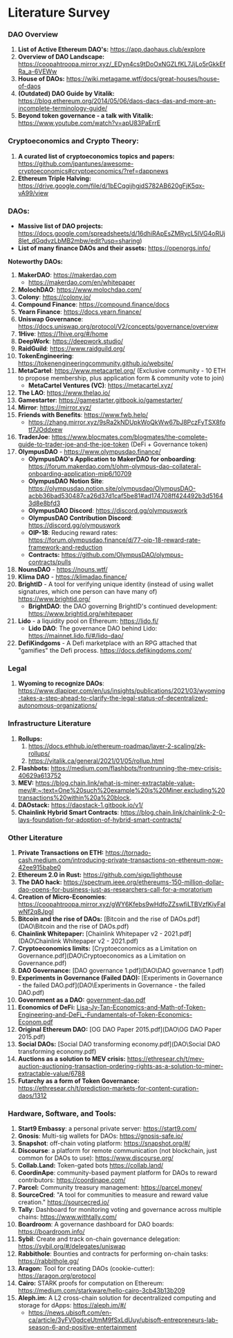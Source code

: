 # Literature Survey

### DAO Overview

1. **List of Active Ethereum DAO's:** https://app.daohaus.club/explore
2. **Overview of DAO Landscape:** https://coopahtroopa.mirror.xyz/_EDyn4cs9tDoOxNGZLfKL7JjLo5rGkkEfRa_a-6VEWw
3. **House of DAOs:** https://wiki.metagame.wtf/docs/great-houses/house-of-daos
4. **(Outdated) DAO Guide by Vitalik:** https://blog.ethereum.org/2014/05/06/daos-dacs-das-and-more-an-incomplete-terminology-guide/
5. **Beyond token governance - a talk with Vitalik:** https://www.youtube.com/watch?v=apU83PaErrE





### Cryptoeconomics and Crypto Theory:

1. **A curated list of cryptoeconomics topics and papers:** https://github.com/jpantunes/awesome-cryptoeconomics#cryptoeconomics/?ref=dappnews
1. **Ethereum Triple Halving:** https://drive.google.com/file/d/1bECqgijhgjdS782AB620gFjK5qx-vA99/view



### DAOs:

- **Massive list of DAO projects:** https://docs.google.com/spreadsheets/d/16dhiRApEsZMRycL5IVG4oRUj8let_dGqdvzLbMB2mbw/edit?usp=sharing)
- **List of many finance DAOs and their assets:** https://openorgs.info/

**Noteworthy DAOs:**

1. **MakerDAO**: https://makerdao.com
    - https://makerdao.com/en/whitepaper
1. **MolochDAO**: https://www.molochdao.com/
1. **Colony**: https://colony.io/
1. **Compound Finance**: https://compound.finance/docs
1. **Yearn Finance**: https://docs.yearn.finance/
1. **Uniswap Governance**: https://docs.uniswap.org/protocol/V2/concepts/governance/overview
1. **1Hive**: https://1hive.org/#/home
1. **DeepWork**: https://deepwork.studio/
1. **RaidGuild**: https://www.raidguild.org/
1. **TokenEngineering**: https://tokenengineeringcommunity.github.io/website/
1. **MetaCartel**: https://www.metacartel.org/ (Exclusive community - 10 ETH to propose membership, plus application form & community vote to join)
    - **MetaCartel Ventures (VC)**: https://metacartel.xyz/
1. **The LAO**: https://www.thelao.io/
1. **Gamestarter**: https://gamestarter.gitbook.io/gamestarter/
1. **Mirror**: https://mirror.xyz/
1. **Friends with Benefits**: https://www.fwb.help/
    - https://zhang.mirror.xyz/9sRa2kNDUpkWoQkWw67bJ8PczFyTSX8fotf7JOddxew
1. **TraderJoe**: https://www.blocmates.com/blogmates/the-complete-guide-to-trader-joe-and-the-joe-token  (DeFi + Governance token)
1. **OlympusDAO** - https://www.olympusdao.finance/
    - **OlympusDAO's Application to MakerDAO for onboarding**: https://forum.makerdao.com/t/ohm-olympus-dao-collateral-onboarding-application-mip6/10709
    - **OlympusDAO Notion Site**: https://olympusdao.notion.site/olympusdao/OlympusDAO-acbb36bad530487ca26d37d1caf5be81#ad174708ff424492b3d51643d8e8bfd3
    - **OlympusDAO Discord**: https://discord.gg/olympuswork
    - **OlympusDAO Contribution Discord**: https://discord.gg/olympuswork
    - **OIP-18**: Reducing reward rates: https://forum.olympusdao.finance/d/77-oip-18-reward-rate-framework-and-reduction
    - **Contracts:** https://github.com/OlympusDAO/olympus-contracts/pulls
1. **NounsDAO** - https://nouns.wtf/
1. **Klima DAO** - https://klimadao.finance/
1. **BrightID** - A tool for verifying unique identity (instead of using wallet signatures, which one person can have many of) https://www.brightid.org/
    - **BrightDAO**: the DAO governing BrightID's continued development: https://www.brightid.org/whitepaper
1. **Lido** - a liquidity pool on Ethereum: https://lido.fi/
    - **Lido DAO**: The governance DAO behind Lido: https://mainnet.lido.fi/#/lido-dao/
1. **DefiKindgoms** - A Defi marketplace with an RPG attached that "gamifies" the Defi process. https://docs.defikingdoms.com/


### Legal

1. **Wyoming to recognize DAOs**: https://www.dlapiper.com/en/us/insights/publications/2021/03/wyoming-takes-a-step-ahead-to-clarify-the-legal-status-of-decentralized-autonomous-organizations/





### Infrastructure Literature

1. **Rollups:**
   1. https://docs.ethhub.io/ethereum-roadmap/layer-2-scaling/zk-rollups/
   2. https://vitalik.ca/general/2021/01/05/rollup.html
1. **Flashbots:** https://medium.com/flashbots/frontrunning-the-mev-crisis-40629a613752
1. **MEV:** https://blog.chain.link/what-is-miner-extractable-value-mev/#:~:text=One%20such%20example%20is%20Miner,excluding%20transactions%20within%20a%20block.
1. **DAOstack:** https://daostack-1.gitbook.io/v1/
1. **Chainlink Hybrid Smart Contracts**: https://blog.chain.link/chainlink-2-0-lays-foundation-for-adoption-of-hybrid-smart-contracts/



### Other Literature

1. **Private Transactions on ETH:** https://tornado-cash.medium.com/introducing-private-transactions-on-ethereum-now-42ee915babe0
2. **Ethereum 2.0 in Rust:** https://github.com/sigp/lighthouse
3. **The DAO hack:** https://spectrum.ieee.org/ethereums-150-million-dollar-dao-opens-for-business-just-as-researchers-call-for-a-moratorium
4. **Creation of Micro-Economies**: https://coopahtroopa.mirror.xyz/gWY6Kfebs9wHdfoZZswfiLTBVzfKiyFaIwNf2q8JpgI
5.  **Bitcoin and the rise of DAOs:** [Bitcoin and the rise of DAOs.pdf](DAO\Bitcoin and the rise of DAOs.pdf) 
6. **Chainlink Whitepaper:** [Chainlink Whitepaper v2 - 2021.pdf](DAO\Chainlink Whitepaper v2 - 2021.pdf) 
7. **Cryptoeconomics limits:** [Cryptoeconomics as a Limitation on Governance.pdf](DAO\Cryptoeconomics as a Limitation on Governance.pdf) 
8. **DAO Governance:** [DAO governance 1.pdf](DAO\DAO governance 1.pdf) 
9. **Experiments in Governance (Failed DAO):** [Experiments in Governance - the failed DAO.pdf](DAO\Experiments in Governance - the failed DAO.pdf) 
10. **Government as a DAO:** [government-dao.pdf](DAO\government-dao.pdf) 
11. **Economics of DeFi:** [Lisa-Jy-Tan-Economics-and-Math-of-Token-Engineering-and-DeFi_-Fundamentals-of-Token-Economics-Econom.pdf](DAO\Lisa-Jy-Tan-Economics-and-Math-of-Token-Engineering-and-DeFi_-Fundamentals-of-Token-Economics-Econom.pdf) 
12. **Original Ethereum DAO:** [OG DAO Paper 2015.pdf](DAO\OG DAO Paper 2015.pdf) 
13. **Social DAOs:** [Social DAO transforming economy.pdf](DAO\Social DAO transforming economy.pdf) 
14. **Auctions as a solution to MEV crisis:** https://ethresear.ch/t/mev-auction-auctioning-transaction-ordering-rights-as-a-solution-to-miner-extractable-value/6788
15. **Futarchy as a form of Token Governance:** https://ethresear.ch/t/prediction-markets-for-content-curation-daos/1312



### Hardware, Software, and Tools: 

1. **Start9 Embassy**: a personal private server: https://start9.com/
2. **Gnosis**: Multi-sig wallets for DAOs: https://gnosis-safe.io/
3. **Snapshot**: off-chain voting platform: https://snapshot.org/#/
4. **Discourse**: a platform for remote communication (not blockchain, just common for DAOs to use): https://www.discourse.org/
5. **Collab.Land:** Token-gated bots https://collab.land/
6. **CoordinApe**: community-based payment platform for DAOs to reward contributors: https://coordinape.com/
7. **Parcel:** Community treasury management: https://parcel.money/
8. **SourceCred**: "A tool for communities to measure and reward value creation." https://sourcecred.io/
9. **Tally**: Dashboard for monitoring voting and governance across multiple chains: https://www.withtally.com/
10. **Boardroom**: A governance dashboard for DAO boards: https://boardroom.info/
11. **Sybil**: Create and track on-chain governance delegation: https://sybil.org/#/delegates/uniswap
12. **Rabbithole**: Bounties and contracts for performing on-chain tasks: https://rabbithole.gg/
13. **Aragon:** Tool for creating DAOs (cookie-cutter): https://aragon.org/protocol
14. **Cairo:** STARK proofs for computation on Ethereum: https://medium.com/starkware/hello-cairo-3cb43b13b209
15. **Aleph.im:** A L2 cross-chain solution for decentralized computing and storage for dApps: https://aleph.im/#/
    - https://news.ubisoft.com/en-ca/article/3yFV0gdceUtmM9fSxLdUuy/ubisoft-entrepreneurs-lab-season-6-and-positive-entertainment
